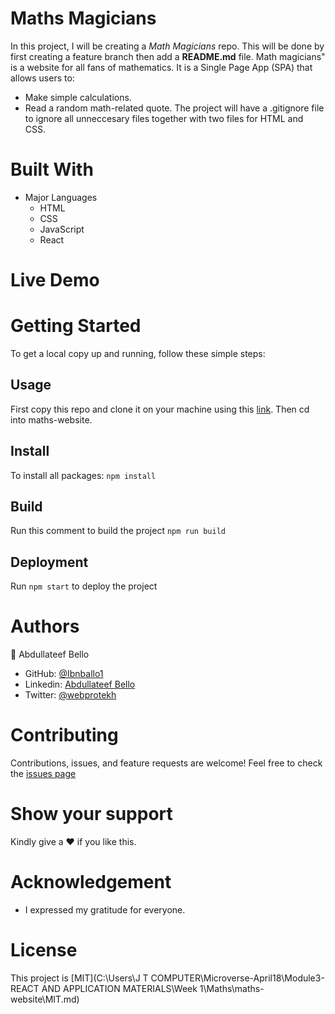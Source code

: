 # Maths Magicians
In this project, I will be creating a *Math Magicians* repo. This will be done by first creating a feature branch then add a **README.md** file. Math magicians" is a website for all fans of mathematics. It is a Single Page App (SPA) that allows users to:
- Make simple calculations.
- Read a random math-related quote. The project will have a .gitignore file to ignore all unneccesary files together with two files for HTML and CSS.

# Built With
* Major Languages
    - HTML
    - CSS
    - JavaScript
    - React

# Live Demo

# Getting Started
To get a local copy up and running, follow these simple steps:
## Usage
First copy this repo and clone it on your machine using this [link](https://github.com/Ibnballo1/maths-website).
Then cd into maths-website.

## Install
To install all packages:
`npm install`

## Build
Run this comment to build the project
`npm run build`

## Deployment
Run `npm start` to deploy the project

# Authors
:adult: Abdullateef Bello
- GitHub: [@Ibnballo1](https://www.github.com/Ibnballo1/)
- Linkedin: [Abdullateef Bello](https://www.linkedin.com/in/abdullateef-bello-1b8006228/)
- Twitter: [@webprotekh](https://twitter.com/webprotekh)

# Contributing
Contributions, issues, and feature requests are welcome!
Feel free to check the [issues page](https://github.com/Ibnballo1/maths-website/issues)

# Show your support
Kindly give a :hearts: if you like this.

# Acknowledgement
- I expressed my gratitude for everyone.

# License
This project is [MIT](C:\Users\J T COMPUTER\Microverse-April18\Module3- REACT AND APPLICATION MATERIALS\Week 1\Maths\maths-website\MIT.md)